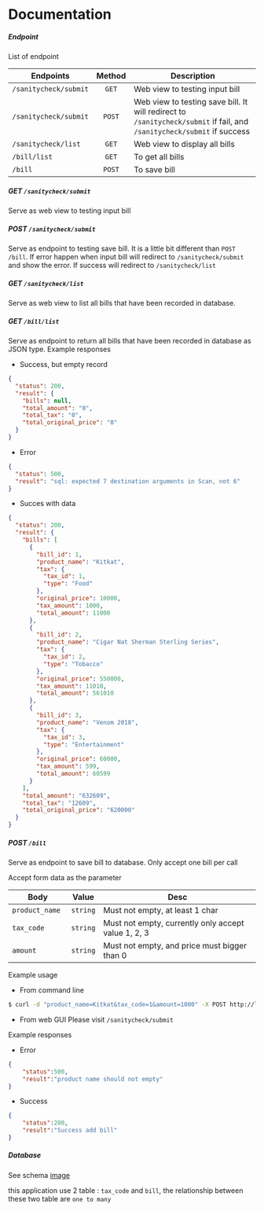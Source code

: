 # Documentation

##### Endpoint
List of endpoint

| **Endpoints** | **Method** | **Description** |
|-----------------|:------------:|-------------------|
|`/sanitycheck/submit`| `GET`   | Web view to testing input bill |
|`/sanitycheck/submit`| `POST`  | Web view to testing save bill. It will redirect to `/sanitycheck/submit` if fail, and `/sanitycheck/submit` if success|
|`/sanitycheck/list`   | `GET`       | Web view to display all bills |
|`/bill/list`    | `GET`        | To get all bills |
|`/bill`         | `POST`        | To save bill |

##### GET `/sanitycheck/submit`
Serve as web view to testing input bill

##### POST `/sanitycheck/submit`
Serve as endpoint to testing save bill. It is a little bit different than `POST /bill`. If error happen when input bill will redirect to  `/sanitycheck/submit` and show the error. If success will redirect to `/sanitycheck/list`

##### GET `/sanitycheck/list`
Serve as web view to list all bills that have been recorded in database.

##### GET `/bill/list`
Serve as endpoint to return all bills that have been recorded in database as JSON type.
Example responses
- Success, but empty record
```JSON
{
  "status": 200,
  "result": {
    "bills": null,
    "total_amount": "0",
    "total_tax": "0",
    "total_original_price": "0"
  }
}
```
- Error
```JSON
{
  "status": 500,
  "result": "sql: expected 7 destination arguments in Scan, not 6"
}
```
- Succes with data
```JSON
{
  "status": 200,
  "result": {
    "bills": [
      {
        "bill_id": 1,
        "product_name": "Kitkat",
        "tax": {
          "tax_id": 1,
          "type": "Food"
        },
        "original_price": 10000,
        "tax_amount": 1000,
        "total_amount": 11000
      },
      {
        "bill_id": 2,
        "product_name": "Cigar Nat Sherman Sterling Series",
        "tax": {
          "tax_id": 2,
          "type": "Tobacco"
        },
        "original_price": 550000,
        "tax_amount": 11010,
        "total_amount": 561010
      },
      {
        "bill_id": 3,
        "product_name": "Venom 2018",
        "tax": {
          "tax_id": 3,
          "type": "Entertainment"
        },
        "original_price": 60000,
        "tax_amount": 599,
        "total_amount": 60599
      }
    ],
    "total_amount": "632609",
    "total_tax": "12609",
    "total_original_price": "620000"
  }
}

```
##### POST `/bill`
Serve as endpoint to save bill to database. Only accept one bill per call

Accept form data as the parameter

| Body       | Value    | Desc |
|------------|----------|------|
| `product_name `    | `string` | Must not empty, at least 1 char |
| `tax_code` | `string`    | Must not empty, currently only accept value 1, 2, 3|
| `amount`   | `string`    | Must not empty, and price must bigger than 0 |

Example usage
- From command line
```sh
$ curl -d "product_name=Kitkat&tax_code=1&amount=1000" -X POST http://localhost:9001/bill
```

- From web GUI
Please visit `/sanitycheck/submit`

Example responses
- Error
```JSON
{
    "status":500,
    "result":"product name should not empty"
}
```
- Success
```JSON
{
    "status":200,
    "result":"Success add bill"
}
```

##### Database

See schema [image](https://github.com/jonathanhaposan/taxcalc/blob/master/docs/schemadb.png)

this application use 2 table : `tax_code` and `bill`, the relationship between these two table are `one to many`
